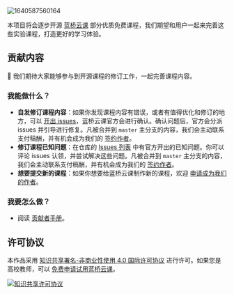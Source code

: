 ![1640587560164](https://cdn.jsdelivr.net/gh/huhuhang/cdn@master/images/2021/12/1640587560164.svg)

本项目将会逐步开源 [蓝桥云课](https://www.lanqiao.cn/) 部分优质免费课程，我们期望和用户一起来完善这些实验课程，打造更好的学习体验。

## 贡献内容

👏 我们期待大家能够参与到开源课程的修订工作，一起完善课程内容。

### 我能做什么？

- **自发修订课程内容**：如果你发现课程内容有错误，或者有值得优化和修订的地方，可以 [开出 issues](https://github.com/lanqiao-courses/courses-free/issues/new/choose)，蓝桥云课官方会进行确认。确认问题后，官方会分派 issues 并引导进行修复。凡被合并到 `master` 主分支的内容，我们会主动联系支付稿酬，并有机会成为我们的 [签约作者](https://www.lanqiao.cn/contribute/)。
- **修订课程已知问题**：在仓库的 [Issues 列表](https://github.com/lanqiao-courses/free-courses/issues) 中有官方开出的已知问题。你可以评论 issues 认领，并尝试解决这些问题。凡被合并到 `master` 主分支的内容，我们会主动联系支付稿酬，并有机会成为我们的 [签约作者](https://www.lanqiao.cn/contribute/)。
- **想要提交新的课程**：如果你想要给蓝桥云课制作新的课程，欢迎 [申请成为我们的作者](https://www.lanqiao.cn/contribute/)。

### 我要怎么做？

- 阅读 [贡献者手册](https://github.com/lanqiao-courses/courses-free/discussions/categories/%E8%B4%A1%E7%8C%AE%E8%80%85%E6%89%8B%E5%86%8C)。

## 许可协议

本作品采用 [知识共享署名-非商业性使用 4.0 国际许可协议](http://creativecommons.org/licenses/by-nc/4.0/) 进行许可。如果您是高校教师，可以 [免费申请试用蓝桥云课](https://www.lanqiao.cn/saas/school/)。

<a rel="license" href="http://creativecommons.org/licenses/by-nc/4.0/"><img alt="知识共享许可协议" style="border-width:0" src="https://i.creativecommons.org/l/by-nc/4.0/88x31.png" /></a>
